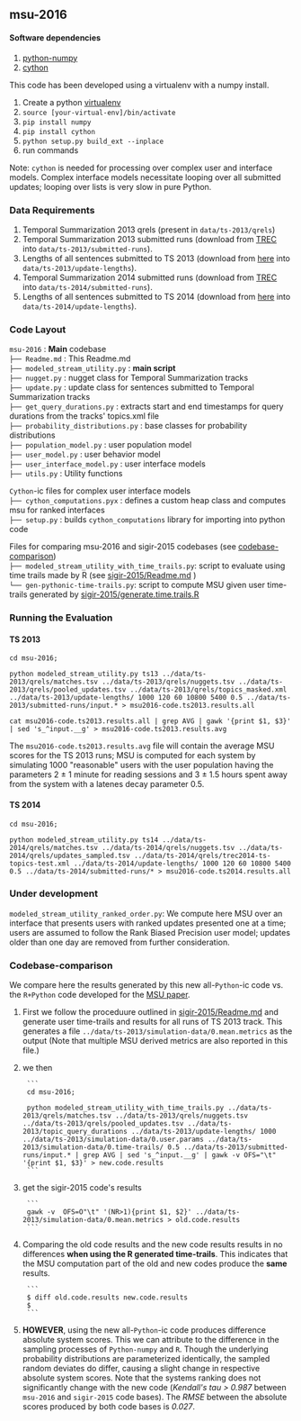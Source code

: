 
## msu-2016

#### Software dependencies
1. [python-numpy](http://www.numpy.org/)
2. [cython](http://cython.org)

This code has been developed using a virtualenv with a numpy install.

1. Create a python [virtualenv](https://virtualenv.pypa.io/en/latest/)
2. ```source [your-virtual-env]/bin/activate```
3. ```pip install numpy```
4. ```pip install cython```
5. ```python setup.py build_ext --inplace```
6. run commands

Note: ```cython``` is needed for processing over complex user and interface models. 
Complex interface models necessitate looping over all submitted updates; looping over lists is very slow in pure Python.

### Data Requirements

1. Temporal Summarization 2013 qrels (present in ```data/ts-2013/qrels```)
2. Temporal Summarization 2013 submitted runs (download from [TREC](http://trec.nist.gov) into ```data/ts-2013/submitted-runs```).
3. Lengths of all sentences submitted to TS 2013 (download from [here](https://cs.uwaterloo.ca/~gbaruah/ts-2013-update-lengths.html) into ```data/ts-2013/update-lengths```).
2. Temporal Summarization 2014 submitted runs (download from [TREC](http://trec.nist.gov) into ```data/ts-2014/submitted-runs```).
3. Lengths of all sentences submitted to TS 2014 (download from [here](https://cs.uwaterloo.ca/~gbaruah/ts-2014-update-lengths.html) into ```data/ts-2014/update-lengths```).

### Code Layout

```msu-2016``` : **Main** codebase <br>
```├── Readme.md``` : This Readme.md <br>
```├── modeled_stream_utility.py``` : **main script** <br>
```├── nugget.py``` : nugget class for Temporal Summarization tracks <br>
```├── update.py``` : update class for sentences submitted to Temporal Summarization tracks <br>
```├── get_query_durations.py``` : extracts start and end timestamps for query durations from the tracks' topics.xml file <br>
```├── probability_distributions.py``` : base classes for probability distributions <br>
```├── population_model.py``` : user population model <br>
```├── user_model.py``` : user behavior model <br>
```├── user_interface_model.py``` : user interface models <br>
```├── utils.py``` : Utility functions  <br>

```Cython```-ic files for complex user interface models <br>
```├── cython_computations.pyx``` : defines a custom heap class and computes msu for ranked interfaces  <br>
```├── setup.py``` : builds ```cython_computations``` library for importing into python code  <br>

Files for comparing msu-2016 and sigir-2015 codebases (see [codebase-comparison](#Codebase-comparison))  <br>
```├── modeled_stream_utility_with_time_trails.py```: script to evaluate using time trails made by R (see [sigir-2015/Readme.md](../sigir-2015/Readme.md) ) <br>
```└── gen-pythonic-time-trails.py```: script to compute MSU given user time-trails generated by [sigir-2015/generate.time.trails.R](../sigir-2015/generate.time.trails.R)  <br>


### Running the Evaluation

#### TS 2013

```
cd msu-2016;

python modeled_stream_utility.py ts13 ../data/ts-2013/qrels/matches.tsv ../data/ts-2013/qrels/nuggets.tsv ../data/ts-2013/qrels/pooled_updates.tsv ../data/ts-2013/qrels/topics_masked.xml ../data/ts-2013/update-lengths/ 1000 120 60 10800 5400 0.5 ../data/ts-2013/submitted-runs/input.* > msu2016-code.ts2013.results.all

cat msu2016-code.ts2013.results.all | grep AVG | gawk '{print $1, $3}' | sed 's_^input.__g' > msu2016-code.ts2013.results.avg
```

The ```msu2016-code.ts2013.results.avg``` file will contain the average MSU scores for the TS 2013 runs; MSU is computed for each system by simulating 1000 "reasonable" users with the user population having the parameters 2 ± 1 minute for reading sessions and 3 ± 1.5 hours spent away from the system with a latenes decay parameter 0.5. 

#### TS 2014

```
cd msu-2016;

python modeled_stream_utility.py ts14 ../data/ts-2014/qrels/matches.tsv ../data/ts-2014/qrels/nuggets.tsv ../data/ts-2014/qrels/updates_sampled.tsv ../data/ts-2014/qrels/trec2014-ts-topics-test.xml ../data/ts-2014/update-lengths/ 1000 120 60 10800 5400 0.5 ../data/ts-2014/submitted-runs/* > msu2016-code.ts2014.results.all
```

### Under development
```modeled_stream_utility_ranked_order.py```: We compute here MSU over an interface that presents users with ranked updates presented one at a time; users are assumed to follow the Rank Biased Precision user model; updates older than one day are removed from further consideration.

### Codebase-comparison
We compare here the results generated by this new all-```Python```-ic code vs. the ```R+Python``` code developed for the [MSU paper](https://cs.uwaterloo.ca/~gbaruah/baruah-et-al-sigir-2015.pdf).

1. First we follow the proceduure outlined in [sigir-2015/Readme.md](../sigir-2015/Readme.md) and generate user time-trails and results for all runs of TS 2013 track. This generates a file ```../data/ts-2013/simulation-data/0.mean.metrics``` as the output (Note that multiple MSU derived metrics are also reported in this file.)

2. we then 

        ``` 
        cd msu-2016;

        python modeled_stream_utility_with_time_trails.py ../data/ts-2013/qrels/matches.tsv ../data/ts-2013/qrels/nuggets.tsv ../data/ts-2013/qrels/pooled_updates.tsv ../data/ts-2013/topic_query_durations ../data/ts-2013/update-lengths/ 1000 ../data/ts-2013/simulation-data/0.user.params ../data/ts-2013/simulation-data/0.time-trails/ 0.5 ../data/ts-2013/submitted-runs/input.* | grep AVG | sed 's_^input.__g' | gawk -v OFS="\t" '{print $1, $3}' > new.code.results 
        ```

3. get the sigir-2015 code's results

        ```
        gawk -v  OFS=O"\t" '(NR>1){print $1, $2}' ../data/ts-2013/simulation-data/0.mean.metrics > old.code.results
        ```

4. Comparing the old code results and the new code results results in no differences **when using the R generated time-trails**. This indicates that the MSU computation part of the old and new codes produce the **same** results.

        ```
        $ diff old.code.results new.code.results
        $  
        ```

5. **HOWEVER**, using the new all-```Python```-ic code produces difference absolute system scores. This we can attribute to the difference in the sampling processes of ```Python-numpy``` and ```R```. Though the underlying probability distributions are parameterized identically, the sampled random deviates do differ, causing a slight change in respective absolute system scores. Note that the systems ranking does not significantly change with the new code (*Kendall's tau > 0.987* between ```msu-2016``` and ```sigir-2015``` code bases). The *RMSE* between the absolute scores produced by both code bases is *0.027*.
